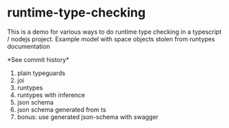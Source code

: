 # runtime-type-checking

This is a demo for various ways to do runtime type checking in a typescript / nodejs project.
Example model with space objects stolen from runtypes documentation

\*See commit history\*

1. plain typeguards
2. joi
3. runtypes
4. runtypes with inference
5. json schema
6. json schema generated from ts
7. bonus: use generated json-schema with swagger
